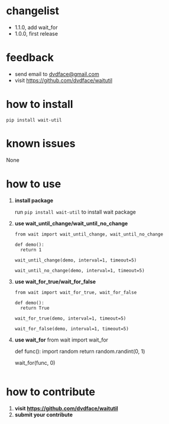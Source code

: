 # changelist
* 1.1.0,  add wait_for
* 1.0.0,  first release

# feedback
* send email to dvdface@gmail.com
* visit https://github.com/dvdface/waitutil

# how to install
`pip install wait-util`

# known issues

None

# how to use
1. **install package**
   
   run `pip install wait-util` to install wait package<br/>

2. **use wait_until_change/wait_until_no_change**
    ```
    from wait import wait_until_change, wait_until_no_change

    def demo():
      return 1

    wait_until_change(demo, interval=1, timeout=5)

    wait_until_no_change(demo, interval=1, timeout=5)
    ```
3. **use wait_for_true/wait_for_false**
    ```
    from wait import wait_for_true, wait_for_false

    def demo():
      return True

    wait_for_true(demo, interval=1, timeout=5)

    wait_for_false(demo, interval=1, timeout=5)
    ```
4. **use wait_for**
    from wait import wait_for

    def func():
        import random
        return random.randint(0, 1)

    wait_for(func, 0)
    ```

# how to contribute
1. **visit https://github.com/dvdface/waitutil**
2. **submit your contribute**
